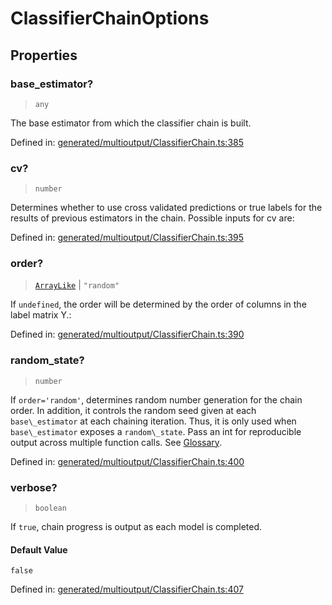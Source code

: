 # ClassifierChainOptions

## Properties

### base\_estimator?

> `any`

The base estimator from which the classifier chain is built.

Defined in:  [generated/multioutput/ClassifierChain.ts:385](https://github.com/transitive-bullshit/scikit-learn-ts/blob/122b3c0/packages/sklearn/src/generated/multioutput/ClassifierChain.ts#L385)

### cv?

> `number`

Determines whether to use cross validated predictions or true labels for the results of previous estimators in the chain. Possible inputs for cv are:

Defined in:  [generated/multioutput/ClassifierChain.ts:395](https://github.com/transitive-bullshit/scikit-learn-ts/blob/122b3c0/packages/sklearn/src/generated/multioutput/ClassifierChain.ts#L395)

### order?

> [`ArrayLike`](../types/ArrayLike.md) \| `"random"`

If `undefined`, the order will be determined by the order of columns in the label matrix Y.:

Defined in:  [generated/multioutput/ClassifierChain.ts:390](https://github.com/transitive-bullshit/scikit-learn-ts/blob/122b3c0/packages/sklearn/src/generated/multioutput/ClassifierChain.ts#L390)

### random\_state?

> `number`

If `order='random'`, determines random number generation for the chain order. In addition, it controls the random seed given at each `base\_estimator` at each chaining iteration. Thus, it is only used when `base\_estimator` exposes a `random\_state`. Pass an int for reproducible output across multiple function calls. See [Glossary](../../glossary.html#term-random_state).

Defined in:  [generated/multioutput/ClassifierChain.ts:400](https://github.com/transitive-bullshit/scikit-learn-ts/blob/122b3c0/packages/sklearn/src/generated/multioutput/ClassifierChain.ts#L400)

### verbose?

> `boolean`

If `true`, chain progress is output as each model is completed.

#### Default Value

`false`

Defined in:  [generated/multioutput/ClassifierChain.ts:407](https://github.com/transitive-bullshit/scikit-learn-ts/blob/122b3c0/packages/sklearn/src/generated/multioutput/ClassifierChain.ts#L407)
